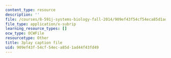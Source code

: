 ```yaml
---
content_type: resource
description: ''
file: /courses/8-591j-systems-biology-fall-2014/909ef43f54cf54eca85d1ad44f43fd49_3eIzIJ6QncY.vtt
file_type: application/x-subrip
learning_resource_types: []
ocw_type: OCWFile
resourcetype: Other
title: 3play caption file
uid: 909ef43f-54cf-54ec-a85d-1ad44f43fd49
---
```

